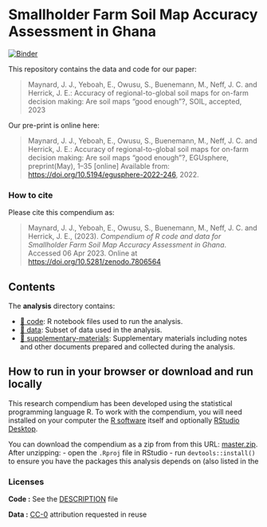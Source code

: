 
<!-- README.md is generated from README.Rmd. Please edit that file -->

# Smallholder Farm Soil Map Accuracy Assessment in Ghana

[![Binder](https://mybinder.org/badge_logo.svg)](https://mybinder.org/v2/gh/jjmaynard/Ghana.SoilMap.Accuracy/master?urlpath=rstudio)

This repository contains the data and code for our paper:

> Maynard, J. J., Yeboah, E., Owusu, S., Buenemann, M., Neff, J. C. and
> Herrick, J. E.: Accuracy of regional-to-global soil maps for on-farm
> decision making: Are soil maps “good enough”?, SOIL, accepted, 2023

Our pre-print is online here:

> Maynard, J. J., Yeboah, E., Owusu, S., Buenemann, M., Neff, J. C. and
> Herrick, J. E.: Accuracy of regional-to-global soil maps for on-farm
> decision making: Are soil maps “good enough”?, EGUsphere,
> preprint(May), 1–35 \[online\] Available from:
> <https://doi.org/10.5194/egusphere-2022-246>, 2022.

### How to cite

Please cite this compendium as:

> Maynard, J. J., Yeboah, E., Owusu, S., Buenemann, M., Neff, J. C. and
> Herrick, J. E., (2023). *Compendium of R code and data for Smallholder
> Farm Soil Map Accuracy Assessment in Ghana*. Accessed 06 Apr 2023.
> Online at <https://doi.org/10.5281/zenodo.7806564>

## Contents

The **analysis** directory contains:

- [:file_folder: code](/code): R notebook files used to run the
  analysis.
- [:file_folder: data](/analysis/data): Subset of data used in the
  analysis.
- [:file_folder:
  supplementary-materials](/analysis/supplementary-materials):
  Supplementary materials including notes and other documents prepared
  and collected during the analysis.

## How to run in your browser or download and run locally

This research compendium has been developed using the statistical
programming language R. To work with the compendium, you will need
installed on your computer the [R
software](https://cloud.r-project.org/) itself and optionally [RStudio
Desktop](https://rstudio.com/products/rstudio/download/).

You can download the compendium as a zip from from this URL:
[master.zip](/archive/master.zip). After unzipping: - open the `.Rproj`
file in RStudio - run `devtools::install()` to ensure you have the
packages this analysis depends on (also listed in the

### Licenses

**Code :** See the [DESCRIPTION](DESCRIPTION) file

**Data :** [CC-0](http://creativecommons.org/publicdomain/zero/1.0/)
attribution requested in reuse
